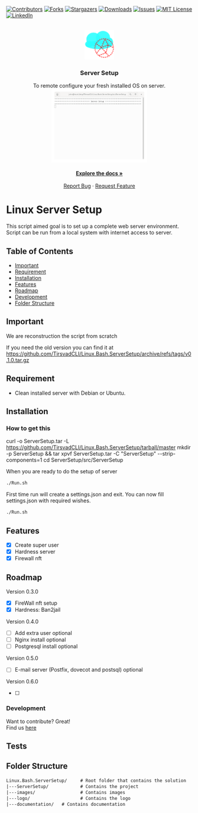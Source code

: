 <!-- BADGES V1 -->
[![Contributors][contributors-shield]][contributors-url]
[![Forks][forks-shield]][forks-url]
[![Stargazers][stars-shield]][stars-url]
[![Downloads][downloads-shield]][downloads-url]
[![Issues][issues-shield]][issues-url]
[![MIT License][license-shield]][license-url]
[![LinkedIn][linkedin-shield]][linkedin-url]

<br />
<div align="center">
    <a href="https://github.com/TirsvadCLI/Linux.Bash.ServerSetup">
        <img src="logo/logo.png" alt="Logo" width="80" height="80">
    </a>
    <h3 align="center">Server Setup</h3>
    <p align="center">
    To remote configure your fresh installed OS on server.
    <br />
    <a href="https://github.com/TirsvadCLI/Linux.Bash.ServerSetup/blob/main/images/run.gif">
        <img src="images/run.gif" alt="running" height="200">
    </a>
    <br />
    <!-- PROJECT SCREENSHOTS -->
    <br />
    <a href="https://github.com/TirsvadCLI/Linux.Bash.ServerSetup"><strong>Explore the docs »</strong></a>
    <br />
    <br />
    <a href="https://github.com/TirsvadCLI/Linux.Bash.ServerSetup/issues/new?labels=bug&template=bug-report---.md">Report Bug</a>
    ·
    <a href="https://github.com/TirsvadCLI/Linux.Bash.ServerSetup/issues/new?labels=enhancement&template=feature-request---.md">Request Feature</a>
    </p>
</div>

# Linux Server Setup

This script aimed goal is to set up a complete web server environment. Script can be run from a local system with internet access to server.

## Table of Contents

- [Important](#important)
- [Requirement](#requirement)
- [Installation](#installation)
- [Features](#features)
- [Roadmap](#roadmap)
- [Development](#development)
- [Folder Structure](#folder-structure)

## Important

We are reconstruction the script from scratch

If you need the old version you can find it at <https://github.com/TirsvadCLI/Linux.Bash.ServerSetup/archive/refs/tags/v0.1.0.tar.gz>

## Requirement

- Clean installed server with Debian or Ubuntu.

## Installation

### How to get this

 curl -o ServerSetup.tar -L <https://github.com/TirsvadCLI/Linux.Bash.ServerSetup/tarball/master>
 mkdir -p ServerSetup && tar xpvf ServerSetup.tar -C "ServerSetup" --strip-components=1
 cd ServerSetup/src/ServerSetup

When you are ready to do the setup of server

```bash
./Run.sh
```

First time run will create a settings.json and exit. You can now fill settings.json with required wishes.

```bash
./Run.sh
```

## Features

- [X] Create super user
- [X] Hardness server
- [X] Firewall nft

## Roadmap

Version 0.3.0

- [X] FireWall nft setup
- [X] Hardness: Ban2jail

Version 0.4.0

- [ ] Add extra user optional
- [ ] Nginx install optional
- [ ] Postgresql install optional

Version 0.5.0

- [ ] E-mail server (Postfix, dovecot and postsql) optional

Version 0.6.0

- [ ] 

### Development

Want to contribute? Great!\
Find us [here](https://github.com/TirsvadCLI/Linux.Bash.ServerSetup/)

## Tests

## Folder Structure

```text
Linux.Bash.ServerSetup/     # Root folder that contains the solution
|---ServerSetup/            # Contains the project
|---images/                 # Contains images
|---logo/                   # Contains the logo
|---documentation/   # Contains documentation
```

<!-- MARKDOWN LINKS & IMAGES -->
[contributors-shield]: https://img.shields.io/github/contributors/TirsvadCLI/Linux.Bash.ServerSetup?style=for-the-badge
[contributors-url]: https://github.com/TirsvadCLI/Linux.Bash.ServerSetup/graphs/contributors
[forks-shield]: https://img.shields.io/github/forks/TirsvadCLI/Linux.Bash.ServerSetup?style=for-the-badge
[forks-url]: https://github.com/TirsvadCLI/Linux.Bash.ServerSetup/network/members
[stars-shield]: https://img.shields.io/github/stars/TirsvadCLI/Linux.Bash.ServerSetup?style=for-the-badge
[stars-url]: https://github.com/TirsvadCLI/Linux.Bash.ServerSetup/stargazers
[downloads-shield]: https://img.shields.io/github/downloads/TirsvadCLI/Linux.Bash.ServerSetup/total?style=for-the-badge
[downloads-url]: https://github.com/TirsvadCLI/Linux.Bash.ServerSetup/graphs/traffic
[issues-shield]: https://img.shields.io/github/issues/TirsvadCLI/Linux.Bash.ServerSetup?style=for-the-badge
[issues-url]: https://github.com/TirsvadCLI/Linux.Bash.ServerSetup/issues
[license-shield]: https://img.shields.io/github/license/TirsvadCLI/Linux.Bash.ServerSetup?style=for-the-badge
[license-url]: https://github.com/TirsvadCLI/Linux.Bash.ServerSetup/blob/master/LICENSE
[linkedin-shield]: https://img.shields.io/badge/-LinkedIn-black.svg?style=for-the-badge&logo=linkedin&colorB=555
[linkedin-url]: https://www.linkedin.com/in/jens-tirsvad-nielsen-13b795b9/
